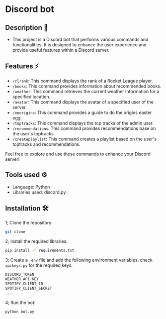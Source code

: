 # Discord bot

## Description 📄

- This project is a Discord bot that performs various commands and functionalities. It is designed to enhance the user experience and provide useful features within a Discord server.

## Features ⚡

- `/rlrank`: This command displays the rank of a Rocket League player.
- `/books`: This command provides information about recommended books.
- `/weather`: This command retrieves the current weather information for a specified location.
- `/avatar`: This command displays the avatar of a specified user of the server.
- `/eeorigins`: This command provides a guide to do the origins easter egg.
- `/toptracks`: This command displays the top tracks of the admin user.
- `/recommendations`: This command provides recommendations base on the user's toptracks.
- `/createplaylist`: This command creates a playlist based on the user's toptracks and recommendations.

Feel free to explore and use these commands to enhance your Discord server!

## Tools used ⚙️

- Language: Python
- Libraries used: discord.py

## Installation 🛠

1; Clone the repository:

```bash
git clone
```

2; Install the required libraries:

```bash
pip install -r requirements.txt
```

3; Create a `.env` file and add the following environment variables, check `apikeys.py` for the required keys:

```bash
DISCORD_TOKEN
WEATHER_API_KEY
SPOTIFY_CLIENT_ID
SPOTIFY_CLIENT_SECRET
...
```

4; Run the bot:

```bash
python bot.py
```
